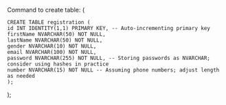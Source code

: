 Command to create table:
(

    CREATE TABLE registration (
    id INT IDENTITY(1,1) PRIMARY KEY, -- Auto-incrementing primary key
    firstName NVARCHAR(50) NOT NULL,
    lastName NVARCHAR(50) NOT NULL,
    gender NVARCHAR(10) NOT NULL,
    email NVARCHAR(100) NOT NULL,
    password NVARCHAR(255) NOT NULL, -- Storing passwords as NVARCHAR; consider using hashes in practice
    number NVARCHAR(15) NOT NULL -- Assuming phone numbers; adjust length as needed
    );


);
